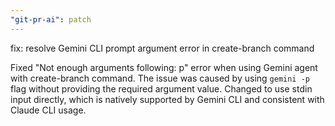 ```yaml
---
"git-pr-ai": patch
---
```


fix: resolve Gemini CLI prompt argument error in create-branch command

Fixed "Not enough arguments following: p" error when using Gemini agent with create-branch command. The issue was caused by using `gemini -p` flag without providing the required argument value. Changed to use stdin input directly, which is natively supported by Gemini CLI and consistent with Claude CLI usage.
